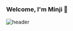 ### Welcome, I'm Minji 🤝
![header](https://capsule-render.vercel.app/api?type=wave&color=timeAuto&height=300&section=header&text=Minji%20Kim&fontSize=90)

<!--
**MJ7773/MJ7773** is a ✨ _special_ ✨ repository because its `README.md` (this file) appears on your GitHub profile.

Here are some ideas to get you started:

- 🔭 I’m currently working on ...
- 🌱 I’m currently learning ...
- 👯 I’m looking to collaborate on ...
- 🤔 I’m looking for help with ...
- 💬 Ask me about ...
- 📫 How to reach me: ...
- 😄 Pronouns: ...
- ⚡ Fun fact: ...
-->
